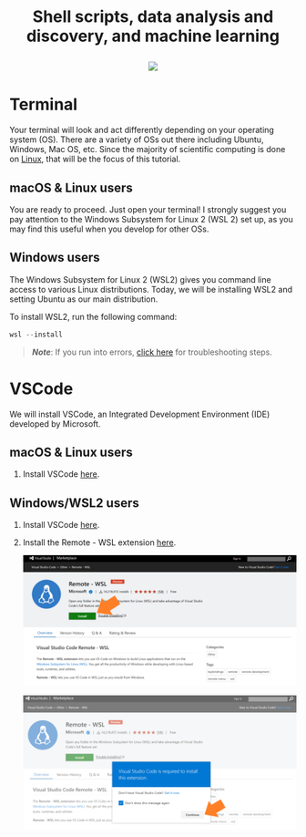 # <p align="center">Shell scripts, data analysis and discovery, and machine learning</p>

<p align="center"><img src="../images/AdobeStock_125371270.jpeg" height="400"></p>

# Terminal

Your terminal will look and act differently depending on your operating system (OS). There are a variety of OSs out there including Ubuntu, Windows, Mac OS, etc. Since the majority of scientific computing is done on [Linux](https://www.linux.org/), that will be the focus of this tutorial. 

## macOS & Linux users

You are ready to proceed. Just open your terminal! I strongly suggest you pay attention to the Windows Subsystem for Linux 2 (WSL 2) set up, as you may find this useful when you develop for other OSs. 

## Windows users

The Windows Subsystem for Linux 2 (WSL2) gives you command line access to various Linux distributions. Today, we will be installing WSL2 and setting Ubuntu as our main distribution. 

To install WSL2, run the following command:

```powershell
wsl --install
```

>***Note***: If you run into errors, [click here](https://github.com/phytooracle/ASEMS_Workshop/blob/main/session2/troubleshooting.md) for troubleshooting steps.

# VSCode

We will install VSCode, an Integrated Development Environment (IDE) developed by Microsoft.

## macOS & Linux users

1. Install VSCode [here](https://code.visualstudio.com/download).

## Windows/WSL2 users

1. Install VSCode [here](https://code.visualstudio.com/download).
2. Install the Remote - WSL extension [here](https://marketplace.visualstudio.com/items?itemName=ms-vscode-remote.remote-wsl).
   
    ![](/images/wsl_extension.png)
    
    ![](/images/wsl_extension_accept.png)


